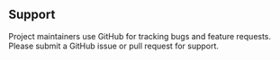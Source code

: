 <!-- A SUPPORT.md outlines the ways project maintainers intended to interact with and assist users.
Update this file to provide these details. -->

## Support

Project maintainers use GitHub for tracking bugs and feature requests.
Please submit a GitHub issue or pull request for support.
